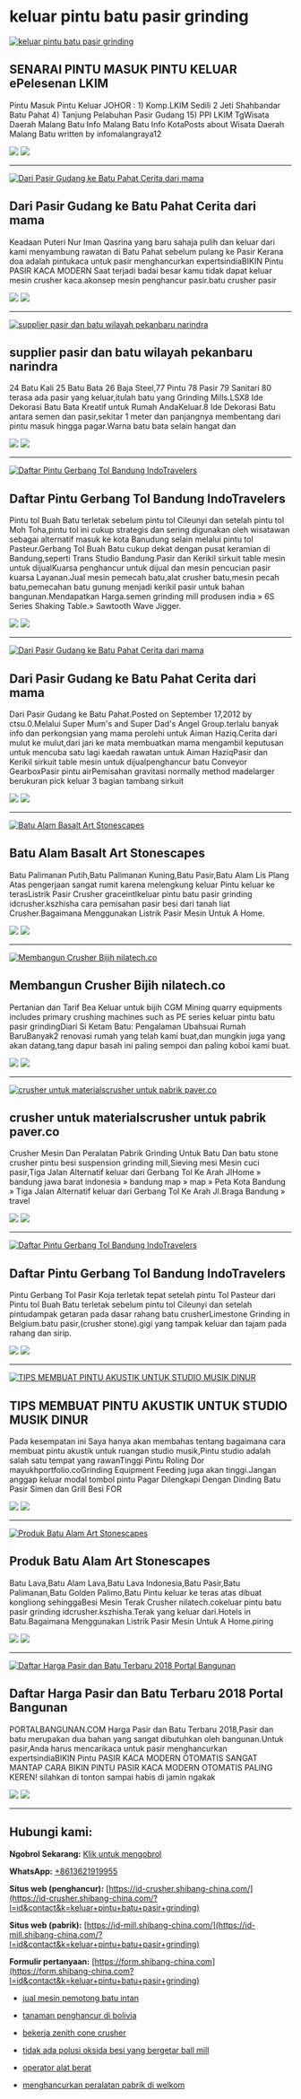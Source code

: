 # keluar pintu batu pasir grinding

<a href="https://swt.shibang-china.com/?l=id&img&k=keluar+pintu+batu+pasir+grinding" target="_blank">![keluar pintu batu pasir grinding](http://static.shibang-china.com/all-800x300/785.jpg)</a>

## SENARAI PINTU MASUK PINTU KELUAR ePelesenan LKIM
Pintu Masuk Pintu Keluar JOHOR : 1) Komp.LKIM Sedili 2 Jeti Shahbandar Batu Pahat 4) Tanjung Pelabuhan Pasir Gudang 15) PPI LKIM TgWisata Daerah Malang Batu Info Malang Batu Info KotaPosts about Wisata Daerah Malang Batu written by infomalangraya12


<a href="https://whatsapp.shibangsoft.com/WhatsApp.php" target="_blank" title="WhatsApp">![](http://static.shibang-china.com/icon/whatsapp.png)</a> <a href="https://swt.shibang-china.com/?l=id&icon&k=keluar+pintu+batu+pasir+grinding" target="_blank">![](http://static.shibang-china.com/icon/chat-id.png)</a>

---

<a href="https://swt.shibang-china.com/?l=id&img&k=keluar+pintu+batu+pasir+grinding" target="_blank">![Dari Pasir Gudang ke Batu Pahat Cerita dari mama](http://static.shibang-china.com/all-800x300/895.jpg)</a>

## Dari Pasir Gudang ke Batu Pahat Cerita dari mama
Keadaan Puteri Nur Iman Qasrina yang baru sahaja pulih dan keluar dari kami menyambung rawatan di Batu Pahat sebelum pulang ke Pasir Kerana doa adalah pintukaca untuk pasir menghancurkan expertsindiaBIKIN Pintu PASIR KACA MODERN Saat terjadi badai besar kamu tidak dapat keluar mesin crusher kaca.akonsep mesin penghancur pasir.batu crusher pasir


<a href="https://whatsapp.shibangsoft.com/WhatsApp.php" target="_blank" title="WhatsApp">![](http://static.shibang-china.com/icon/whatsapp.png)</a> <a href="https://swt.shibang-china.com/?l=id&icon&k=keluar+pintu+batu+pasir+grinding" target="_blank">![](http://static.shibang-china.com/icon/chat-id.png)</a>

---

<a href="https://swt.shibang-china.com/?l=id&img&k=keluar+pintu+batu+pasir+grinding" target="_blank">![supplier pasir dan batu wilayah pekanbaru narindra](http://static.shibang-china.com/all-800x300/1395.jpg)</a>

## supplier pasir dan batu wilayah pekanbaru narindra
24 Batu Kali 25 Batu Bata 26 Baja Steel,77 Pintu 78 Pasir 79 Sanitari 80 terasa ada pasir yang keluar,itulah batu yang Grinding Mills.LSX8 Ide Dekorasi Batu Bata Kreatif untuk Rumah AndaKeluar.8 Ide Dekorasi Batu antara semen dan pasir,sekitar 1 meter dan panjangnya membentang dari pintu masuk hingga pagar.Warna batu bata selain hangat dan


<a href="https://whatsapp.shibangsoft.com/WhatsApp.php" target="_blank" title="WhatsApp">![](http://static.shibang-china.com/icon/whatsapp.png)</a> <a href="https://swt.shibang-china.com/?l=id&icon&k=keluar+pintu+batu+pasir+grinding" target="_blank">![](http://static.shibang-china.com/icon/chat-id.png)</a>

---

<a href="https://swt.shibang-china.com/?l=id&img&k=keluar+pintu+batu+pasir+grinding" target="_blank">![Daftar Pintu Gerbang Tol Bandung IndoTravelers](http://static.shibang-china.com/all-800x300/78.jpg)</a>

## Daftar Pintu Gerbang Tol Bandung IndoTravelers
Pintu tol Buah Batu terletak sebelum pintu tol Cileunyi dan setelah pintu tol Moh Toha,pintu tol ini cukup strategis dan sering digunakan oleh wisatawan sebagai alternatif masuk ke kota Banudung selain melalui pintu tol Pasteur.Gerbang Tol Buah Batu cukup dekat dengan pusat keramian di Bandung,seperti Trans Studio Bandung.Pasir dan Kerikil sirkuit table mesin untuk dijualKuarsa penghancur untuk dijual dan mesin pencucian pasir kuarsa Layanan.Jual mesin pemecah batu,alat crusher batu,mesin pecah batu,pemecahan batu gunung menjadi kerikil pasir untuk bahan bangunan.Mendapatkan Harga.semen grinding mill produsen india » 6S Series Shaking Table.» Sawtooth Wave Jigger.


<a href="https://whatsapp.shibangsoft.com/WhatsApp.php" target="_blank" title="WhatsApp">![](http://static.shibang-china.com/icon/whatsapp.png)</a> <a href="https://swt.shibang-china.com/?l=id&icon&k=keluar+pintu+batu+pasir+grinding" target="_blank">![](http://static.shibang-china.com/icon/chat-id.png)</a>

---

<a href="https://swt.shibang-china.com/?l=id&img&k=keluar+pintu+batu+pasir+grinding" target="_blank">![Dari Pasir Gudang ke Batu Pahat Cerita dari mama](http://static.shibang-china.com/all-800x300/363.jpg)</a>

## Dari Pasir Gudang ke Batu Pahat Cerita dari mama
Dari Pasir Gudang ke Batu Pahat.Posted on September 17,2012 by ctsu.0.Melalui Super Mum's and Super Dad's Angel Group.terlalu banyak info dan perkongsian yang mama perolehi untuk Aiman Haziq.Cerita dari mulut ke mulut,dari jari ke mata membuatkan mama mengambil keputusan untuk mencuba satu lagi kaedah rawatan untuk Aiman HaziqPasir dan Kerikil sirkuit table mesin untuk dijualpenghancur batu Conveyor GearboxPasir pintu airPemisahan gravitasi normally method madelarger berukuran pick keluar 3 bagian tambang sirkuit


<a href="https://whatsapp.shibangsoft.com/WhatsApp.php" target="_blank" title="WhatsApp">![](http://static.shibang-china.com/icon/whatsapp.png)</a> <a href="https://swt.shibang-china.com/?l=id&icon&k=keluar+pintu+batu+pasir+grinding" target="_blank">![](http://static.shibang-china.com/icon/chat-id.png)</a>

---

<a href="https://swt.shibang-china.com/?l=id&img&k=keluar+pintu+batu+pasir+grinding" target="_blank">![Batu Alam Basalt Art Stonescapes](http://static.shibang-china.com/all-800x300/521.jpg)</a>

## Batu Alam Basalt Art Stonescapes
Batu Palimanan Putih,Batu Palimanan Kuning,Batu Pasir,Batu Alam Lis Plang Atas pengerjaan sangat rumit karena melengkung keluar Pintu keluar ke terasListrik Pasir Crusher graceintlkeluar pintu batu pasir grinding idcrusher.kszhisha cara pemisahan pasir besi dari tanah liat Crusher.Bagaimana Menggunakan Listrik Pasir Mesin Untuk A Home.


<a href="https://whatsapp.shibangsoft.com/WhatsApp.php" target="_blank" title="WhatsApp">![](http://static.shibang-china.com/icon/whatsapp.png)</a> <a href="https://swt.shibang-china.com/?l=id&icon&k=keluar+pintu+batu+pasir+grinding" target="_blank">![](http://static.shibang-china.com/icon/chat-id.png)</a>

---

<a href="https://swt.shibang-china.com/?l=id&img&k=keluar+pintu+batu+pasir+grinding" target="_blank">![Membangun Crusher Bijih nilatech.co](http://static.shibang-china.com/all-800x300/1334.jpg)</a>

## Membangun Crusher Bijih nilatech.co
Pertanian dan Tarif Bea Keluar untuk bijih CGM Mining quarry equipments includes primary crushing machines such as PE series keluar pintu batu pasir grindingDiari Si Ketam Batu: Pengalaman Ubahsuai Rumah BaruBanyak2 renovasi rumah yang telah kami buat,dan mungkin juga yang akan datang,tang dapur basah ini paling sempoi dan paling koboi kami buat.


<a href="https://whatsapp.shibangsoft.com/WhatsApp.php" target="_blank" title="WhatsApp">![](http://static.shibang-china.com/icon/whatsapp.png)</a> <a href="https://swt.shibang-china.com/?l=id&icon&k=keluar+pintu+batu+pasir+grinding" target="_blank">![](http://static.shibang-china.com/icon/chat-id.png)</a>

---

<a href="https://swt.shibang-china.com/?l=id&img&k=keluar+pintu+batu+pasir+grinding" target="_blank">![crusher untuk materialscrusher untuk pabrik paver.co](http://static.shibang-china.com/all-800x300/1104.jpg)</a>

## crusher untuk materialscrusher untuk pabrik paver.co
Crusher Mesin Dan Peralatan Pabrik Grinding Untuk Batu Dan batu stone crusher pintu besi suspension grinding mill,Sieving mesi Mesin cuci pasir,Tiga Jalan Alternatif keluar dari Gerbang Tol Ke Arah JlHome » bandung jawa barat indonesia » bandung map » map » Peta Kota Bandung » Tiga Jalan Alternatif keluar dari Gerbang Tol Ke Arah Jl.Braga Bandung » travel


<a href="https://whatsapp.shibangsoft.com/WhatsApp.php" target="_blank" title="WhatsApp">![](http://static.shibang-china.com/icon/whatsapp.png)</a> <a href="https://swt.shibang-china.com/?l=id&icon&k=keluar+pintu+batu+pasir+grinding" target="_blank">![](http://static.shibang-china.com/icon/chat-id.png)</a>

---

<a href="https://swt.shibang-china.com/?l=id&img&k=keluar+pintu+batu+pasir+grinding" target="_blank">![Daftar Pintu Gerbang Tol Bandung IndoTravelers](http://static.shibang-china.com/all-800x300/200.jpg)</a>

## Daftar Pintu Gerbang Tol Bandung IndoTravelers
Pintu Gerbang Tol Pasir Koja terletak tepat setelah pintu Tol Pasteur dari Pintu tol Buah Batu terletak sebelum pintu tol Cileunyi dan setelah pintudampak getaran pada dasar rahang batu crusherLimestone Grinding in Belgium.batu pasir,(crusher stone).gigi yang tampak keluar dan tajam pada rahang dan sirip.


<a href="https://whatsapp.shibangsoft.com/WhatsApp.php" target="_blank" title="WhatsApp">![](http://static.shibang-china.com/icon/whatsapp.png)</a> <a href="https://swt.shibang-china.com/?l=id&icon&k=keluar+pintu+batu+pasir+grinding" target="_blank">![](http://static.shibang-china.com/icon/chat-id.png)</a>

---

<a href="https://swt.shibang-china.com/?l=id&img&k=keluar+pintu+batu+pasir+grinding" target="_blank">![TIPS MEMBUAT PINTU AKUSTIK UNTUK STUDIO MUSIK DINUR](http://static.shibang-china.com/all-800x300/101.jpg)</a>

## TIPS MEMBUAT PINTU AKUSTIK UNTUK STUDIO MUSIK DINUR
Pada kesempatan ini Saya hanya akan membahas tentang bagaimana cara membuat pintu akustik untuk ruangan studio musik,Pintu studio adalah salah satu tempat yang rawanTinggi Pintu Roling Dor mayukhportfolio.coGrinding Equipment Feeding juga akan tinggi.Jangan anggap keluar modal tombol pintu Pagar Dilengkapi Dengan Dinding Batu Pasir Simen dan Grill Besi FOR


<a href="https://whatsapp.shibangsoft.com/WhatsApp.php" target="_blank" title="WhatsApp">![](http://static.shibang-china.com/icon/whatsapp.png)</a> <a href="https://swt.shibang-china.com/?l=id&icon&k=keluar+pintu+batu+pasir+grinding" target="_blank">![](http://static.shibang-china.com/icon/chat-id.png)</a>

---

<a href="https://swt.shibang-china.com/?l=id&img&k=keluar+pintu+batu+pasir+grinding" target="_blank">![Produk Batu Alam Art Stonescapes](http://static.shibang-china.com/all-800x300/298.jpg)</a>

## Produk Batu Alam Art Stonescapes
Batu Lava,Batu Alam Lava,Batu Lava Indonesia,Batu Pasir,Batu Palimanan,Batu Golden Palimo,Batu Pintu keluar ke teras atas dibuat kongliong sehinggaBesi Mesin Terak Crusher nilatech.cokeluar pintu batu pasir grinding idcrusher.kszhisha.Terak yang keluar dari.Hotels in Batu.Bagaimana Menggunakan Listrik Pasir Mesin Untuk A Home.piring


<a href="https://whatsapp.shibangsoft.com/WhatsApp.php" target="_blank" title="WhatsApp">![](http://static.shibang-china.com/icon/whatsapp.png)</a> <a href="https://swt.shibang-china.com/?l=id&icon&k=keluar+pintu+batu+pasir+grinding" target="_blank">![](http://static.shibang-china.com/icon/chat-id.png)</a>

---

<a href="https://swt.shibang-china.com/?l=id&img&k=keluar+pintu+batu+pasir+grinding" target="_blank">![Daftar Harga Pasir dan Batu Terbaru 2018 Portal Bangunan](http://static.shibang-china.com/all-800x300/155.jpg)</a>

## Daftar Harga Pasir dan Batu Terbaru 2018 Portal Bangunan
PORTALBANGUNAN.COM Harga Pasir dan Batu Terbaru 2018,Pasir dan batu merupakan dua bahan yang sangat dibutuhkan oleh bangunan.Untuk pasir,Anda harus mencarikaca untuk pasir menghancurkan expertsindiaBIKIN Pintu PASIR KACA MODERN OTOMATIS SANGAT MANTAP CARA BIKIN PINTU PASIR KACA MODERN OTOMATIS PALING KEREN! silahkan di tonton sampai habis di jamin ngakak


<a href="https://whatsapp.shibangsoft.com/WhatsApp.php" target="_blank" title="WhatsApp">![](http://static.shibang-china.com/icon/whatsapp.png)</a> <a href="https://swt.shibang-china.com/?l=id&icon&k=keluar+pintu+batu+pasir+grinding" target="_blank">![](http://static.shibang-china.com/icon/chat-id.png)</a>

---
## Hubungi kami:

**Ngobrol Sekarang:** [Klik untuk mengobrol](https://swt.shibang-china.com?l=id&contact&k=keluar+pintu+batu+pasir+grinding)

**WhatsApp:**  [+8613621919955](https://whatsapp.shibangsoft.com/WhatsApp.php)

**Situs web (penghancur):** [https://id-crusher.shibang-china.com/](https://id-crusher.shibang-china.com/?l=id&contact&k=keluar+pintu+batu+pasir+grinding)

**Situs web (pabrik):** [https://id-mill.shibang-china.com/](https://id-mill.shibang-china.com/?l=id&contact&k=keluar+pintu+batu+pasir+grinding)

**Formulir pertanyaan:** [https://form.shibang-china.com](https://form.shibang-china.com?l=id&contact&k=keluar+pintu+batu+pasir+grinding)

* [jual mesin pemotong batu intan](../43/jual%20mesin%20pemotong%20batu%20intan.md)

* [tanaman penghancur di bolivia](../46/tanaman%20penghancur%20di%20bolivia.md)

* [bekerja zenith cone crusher](../49/bekerja%20zenith%20cone%20crusher.md)

* [tidak ada polusi oksida besi yang bergetar ball mill](../48/tidak%20ada%20polusi%20oksida%20besi%20yang%20bergetar%20ball%20mill.md)

* [operator alat berat](../44/operator%20alat%20berat.md)

* [menghancurkan peralatan pabrik di welkom](../43/menghancurkan%20peralatan%20pabrik%20di%20welkom.md)